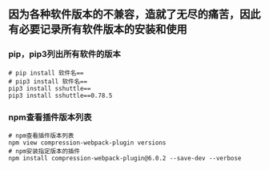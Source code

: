 ## 因为各种软件版本的不兼容，造就了无尽的痛苦，因此有必要记录所有软件版本的安装和使用
### pip，pip3列出所有软件的版本
```
# pip install 软件名==
# pip3 install 软件名==
pip3 install sshuttle==
pip3 install sshuttle==0.78.5
```

### npm查看插件版本列表
```
# npm查看插件版本列表
npm view compression-webpack-plugin versions
# npm安装指定版本的插件
npm install compression-webpack-plugin@6.0.2 --save-dev --verbose

```